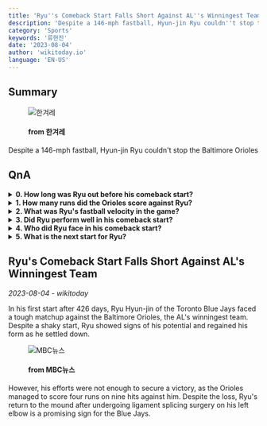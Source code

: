 ```yaml
---
title: 'Ryu''s Comeback Start Falls Short Against AL''s Winningest Team'
description: 'Despite a 146-mph fastball, Hyun-jin Ryu couldn''t stop the Baltimore Orioles'
category: 'Sports'
keywords: '류현진'
date: '2023-08-04'
author: 'wikitoday.io'
language: 'EN-US'
---
```


## Summary



<figure>
    <img src="https://flexible.img.hani.co.kr/flexible/normal/970/652/imgdb/original/2023/0802/20230802501164.jpg" alt="한겨레" />
    <figcaption>
        <h4> from 한겨레</h4>
    </figcaption>
</figure>


Despite a 146-mph fastball, Hyun-jin Ryu couldn't stop the Baltimore Orioles


## QnA

    
<details>
        <summary><b>0. How long was Ryu out before his comeback start?</b></summary>
        Ryu had been out for 426 days before his comeback start.
    </details>
    
<details>
        <summary><b>1. How many runs did the Orioles score against Ryu?</b></summary>
        The Orioles scored four runs against Ryu in the game.
    </details>
    
<details>
        <summary><b>2. What was Ryu's fastball velocity in the game?</b></summary>
        Ryu's fastball reached a top velocity of 146 mph.
    </details>
    
<details>
        <summary><b>3. Did Ryu perform well in his comeback start?</b></summary>
        Despite a shaky start, Ryu showed signs of his potential and settled down as the game progressed.
    </details>
    
<details>
        <summary><b>4. Who did Ryu face in his comeback start?</b></summary>
        Ryu faced the Baltimore Orioles, the winningest team in the American League, in his comeback start.
    </details>
    
<details>
        <summary><b>5. What is the next start for Ryu?</b></summary>
        Ryu's next start is scheduled for August 8 against the Cleveland Cavaliers.
    </details>
    


## Ryu's Comeback Start Falls Short Against AL's Winningest Team

_2023-08-04 - wikitoday_

In his first start after 426 days, Ryu Hyun-jin of the Toronto Blue Jays faced a tough matchup against the Baltimore Orioles, the AL's winningest team. Despite a shaky start, Ryu showed signs of his potential and regained his form as he settled down.


<figure>
    <img src="https://image.imnews.imbc.com/news/2023/sports/article/__icsFiles/afieldfile/2023/08/02/y230802-3.jpg" alt="MBC뉴스" />
    <figcaption>
        <h4> from MBC뉴스</h4>
    </figcaption>
</figure>


However, his efforts were not enough to secure a victory, as the Orioles managed to score four runs on nine hits against him. Despite the loss, Ryu's return to the mound after undergoing ligament splicing surgery on his left elbow is a promising sign for the Blue Jays.
